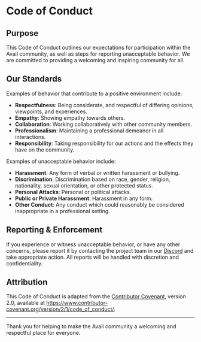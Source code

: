 # Code of Conduct

## Purpose

This Code of Conduct outlines our expectations for participation within the Avail community, as well as steps for reporting unacceptable behavior. We are committed to providing a welcoming and inspiring community for all.

## Our Standards

Examples of behavior that contribute to a positive environment include:

- **Respectfulness**: Being considerate, and respectful of differing opinions, viewpoints, and experiences.
- **Empathy**: Showing empathy towards others.
- **Collaboration**: Working collaboratively with other community members.
- **Professionalism**: Maintaining a professional demeanor in all interactions.
- **Responsibility**: Taking responsibility for our actions and the effects they have on the community.

Examples of unacceptable behavior include:

- **Harassment**: Any form of verbal or written harassment or bullying.
- **Discrimination**: Discrimination based on race, gender, religion, nationality, sexual orientation, or other protected status.
- **Personal Attacks**: Personal or political attacks.
- **Public or Private Harassment**: Harassment in any form.
- **Other Conduct**: Any conduct which could reasonably be considered inappropriate in a professional setting.

## Reporting & Enforcement

If you experience or witness unacceptable behavior, or have any other concerns, please report it by contacting the project team in our [Discord](https://discord.com/invite/AvailProject) and take appropriate action. All reports will be handled with discretion and confidentiality.

## Attribution

This Code of Conduct is adapted from the [Contributor Covenant](https://www.contributor-covenant.org), version 2.0, available at https://www.contributor-covenant.org/version/2/1/code_of_conduct/.

---

Thank you for helping to make the Avail community a welcoming and respectful place for everyone.

